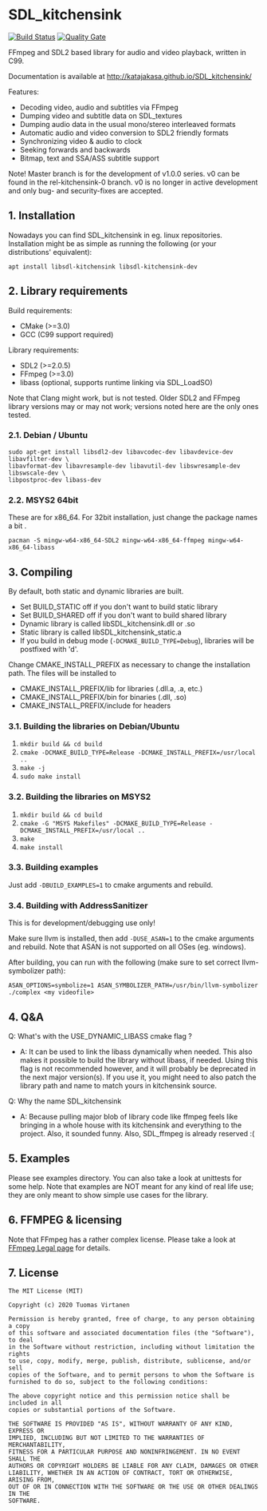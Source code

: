 # SDL_kitchensink

[![Build Status](https://travis-ci.org/katajakasa/SDL_kitchensink.svg?branch=master)](https://travis-ci.org/katajakasa/SDL_kitchensink)
[![Quality Gate](https://sonarcloud.io/api/project_badges/measure?project=sdl_kitchensink&metric=alert_status)](https://sonarcloud.io/dashboard?id=sdl_kitchensink)

FFmpeg and SDL2 based library for audio and video playback, written in C99.

Documentation is available at http://katajakasa.github.io/SDL_kitchensink/

Features:
* Decoding video, audio and subtitles via FFmpeg
* Dumping video and subtitle data on SDL_textures
* Dumping audio data in the usual mono/stereo interleaved formats
* Automatic audio and video conversion to SDL2 friendly formats
* Synchronizing video & audio to clock
* Seeking forwards and backwards
* Bitmap, text and SSA/ASS subtitle support

Note! Master branch is for the development of v1.0.0 series. v0 can be found in the 
rel-kitchensink-0 branch. v0 is no longer in active development and only bug- and security-fixes
are accepted.

## 1. Installation

Nowadays you can find SDL_kitchensink in eg. linux repositories. Installation might be as simple as
running the following (or your distributions' equivalent):

```apt install libsdl-kitchensink libsdl-kitchensink-dev```

## 2. Library requirements

Build requirements:
* CMake (>=3.0)
* GCC (C99 support required)

Library requirements:
* SDL2 (>=2.0.5)
* FFmpeg (>=3.0)
* libass (optional, supports runtime linking via SDL_LoadSO)

Note that Clang might work, but is not tested. Older SDL2 and FFmpeg library versions
may or may not work; versions noted here are the only ones tested.

### 2.1. Debian / Ubuntu

```
sudo apt-get install libsdl2-dev libavcodec-dev libavdevice-dev libavfilter-dev \
libavformat-dev libavresample-dev libavutil-dev libswresample-dev libswscale-dev \
libpostproc-dev libass-dev
```

### 2.2. MSYS2 64bit

These are for x86_64. For 32bit installation, just change the package names a bit .
```
pacman -S mingw-w64-x86_64-SDL2 mingw-w64-x86_64-ffmpeg mingw-w64-x86_64-libass
```

## 3. Compiling

By default, both static and dynamic libraries are built.
* Set BUILD_STATIC off if you don't want to build static library
* Set BUILD_SHARED off if you don't want to build shared library
* Dynamic library is called libSDL_kitchensink.dll or .so
* Static library is called libSDL_kitchensink_static.a
* If you build in debug mode (```-DCMAKE_BUILD_TYPE=Debug```), libraries will be postfixed with 'd'.

Change CMAKE_INSTALL_PREFIX as necessary to change the installation path. The files will be installed to
* CMAKE_INSTALL_PREFIX/lib for libraries (.dll.a, .a, etc.)
* CMAKE_INSTALL_PREFIX/bin for binaries (.dll, .so)
* CMAKE_INSTALL_PREFIX/include for headers

### 3.1. Building the libraries on Debian/Ubuntu

1. ```mkdir build && cd build```
2. ```cmake -DCMAKE_BUILD_TYPE=Release -DCMAKE_INSTALL_PREFIX=/usr/local ..```
3. ```make -j```
4. ```sudo make install```

### 3.2. Building the libraries on MSYS2

1. ```mkdir build && cd build```
2. ```cmake -G "MSYS Makefiles" -DCMAKE_BUILD_TYPE=Release -DCMAKE_INSTALL_PREFIX=/usr/local ..```
3. ```make```
4. ```make install```

### 3.3. Building examples

Just add ```-DBUILD_EXAMPLES=1``` to cmake arguments and rebuild.

### 3.4. Building with AddressSanitizer

This is for development/debugging use only!

Make sure llvm is installed, then add ```-DUSE_ASAN=1``` to the cmake arguments and rebuild. Note that ASAN is not
supported on all OSes (eg. windows).

After building, you can run with the following (make sure to set correct llvm-symbolizer path):
```
ASAN_OPTIONS=symbolize=1 ASAN_SYMBOLIZER_PATH=/usr/bin/llvm-symbolizer ./complex <my videofile>
```

## 4. Q&A

Q: What's with the USE_DYNAMIC_LIBASS cmake flag ?
* A: It can be used to link the libass dynamically when needed. This also makes it possible to build the
     library without libass, if needed. Using this flag is not recommended however, and it will probably
     be deprecated in the next major version(s). If you use it, you might need to also patch the library
     path and name to match yours in kitchensink source.

Q: Why the name SDL_kitchensink
* A: Because pulling major blob of library code like ffmpeg feels like bringing in a whole house with its
     kitchensink and everything to the project. Also, it sounded funny. Also, SDL_ffmpeg is already reserved :(

## 5. Examples

Please see examples directory. You can also take a look at unittests for some help.
Note that examples are NOT meant for any kind of real life use; they are only meant to
show simple use cases for the library.

## 6. FFMPEG & licensing

Note that FFmpeg has a rather complex license. Please take a look at 
[FFmpeg Legal page](http://ffmpeg.org/legal.html) for details.

## 7. License

```
The MIT License (MIT)

Copyright (c) 2020 Tuomas Virtanen

Permission is hereby granted, free of charge, to any person obtaining a copy
of this software and associated documentation files (the "Software"), to deal
in the Software without restriction, including without limitation the rights
to use, copy, modify, merge, publish, distribute, sublicense, and/or sell
copies of the Software, and to permit persons to whom the Software is
furnished to do so, subject to the following conditions:

The above copyright notice and this permission notice shall be included in all
copies or substantial portions of the Software.

THE SOFTWARE IS PROVIDED "AS IS", WITHOUT WARRANTY OF ANY KIND, EXPRESS OR
IMPLIED, INCLUDING BUT NOT LIMITED TO THE WARRANTIES OF MERCHANTABILITY,
FITNESS FOR A PARTICULAR PURPOSE AND NONINFRINGEMENT. IN NO EVENT SHALL THE
AUTHORS OR COPYRIGHT HOLDERS BE LIABLE FOR ANY CLAIM, DAMAGES OR OTHER
LIABILITY, WHETHER IN AN ACTION OF CONTRACT, TORT OR OTHERWISE, ARISING FROM,
OUT OF OR IN CONNECTION WITH THE SOFTWARE OR THE USE OR OTHER DEALINGS IN THE
SOFTWARE.
```
